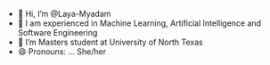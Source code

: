 - 👋 Hi, I’m @Laya-Myadam
- 👀 I am experienced in Machine Learning, Artificial Intelligence and Software Engineering
- 🌱 I’m Masters student at University of North Texas 
- 😄 Pronouns: ... She/her

<!---
Laya-Myadam/Laya-Myadam is a ✨ special ✨ repository because its `README.md` (this file) appears on your GitHub profile.
You can click the Preview link to take a look at your changes.
--->
